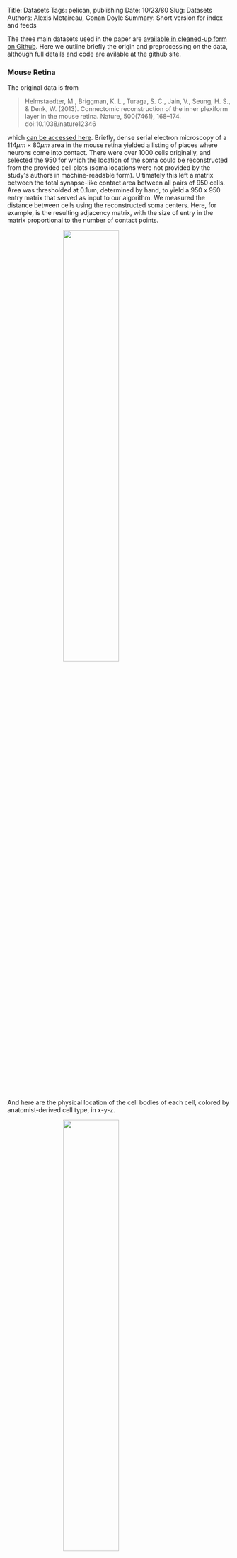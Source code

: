 Title: Datasets
Tags: pelican, publishing
Date: 10/23/80
Slug: Datasets
Authors: Alexis Metaireau, Conan Doyle
Summary: Short version for index and feeds


The three main datasets used in the paper are [available in cleaned-up form
on Github](https://github.com/ericmjonas/circuitdata/). Here we outline
briefly the origin and preprocessing on the data, although full details and
code are avilable at the github site.

### Mouse Retina
The original data is from 
> Helmstaedter, M., Briggman, K. L., Turaga, S. C., Jain, V., Seung, H. S., & Denk, W. (2013). Connectomic reconstruction of the inner plexiform layer in the mouse retina. Nature, 500(7461), 168–174. doi:10.1038/nature12346 

which [can be accessed here](http://www.nature.com/nature/journal/v500/n7461/abs/nature12346.html ). Briefly, dense serial electron microscopy of a $114\mu m \times 80 \mu m$ area
in the mouse retina yielded a listing
of places where neurons come into contact. There were over 1000 cells
originally, and selected the 950 for which the location of the soma
could be reconstructed from the provided cell plots (soma locations
were not provided by the study's authors in machine-readable
form). Ultimately this left a matrix between the total synapse-like
contact area between all pairs of 950 cells. Area was thresholded at
0.1um, determined by hand, to yield a 950 x 950 entry
matrix that served as input to our algorithm. We measured the distance
between cells using the reconstructed soma centers. Here, for example, is
the resulting adjacency matrix, with the size of entry in the matrix
proportional to the number of contact points.

<img src="../images/circuits-mouseretina.adjmat.byz.png" style="width:50%;display:block;margin:auto" align="middle">

And here are the physical location of the cell bodies of each cell,
colored by anatomist-derived cell type, in x-y-z.

<img src="../images/circuits-mouseretina.somapos.png" 
style="width:50%;display:block;margin:auto">
### C. Elegans. 


We obtained the connectome of c. elegans from data published
previously \autocite{Varshney2011}, and isolated the 279 nonpharyngeal
neurons, with a total of 6393 chemical synapses and 890 gap junctions
originally cleaned up in \autocite{Chen2006}. A cell's position was
its distance along the anterior-posterior axis normalized between zero
and one. We used both networks, the chemical network as a directed
graph and the electrical network as undirected graph. We use the
synapse counts with the logistic-distance poisson likelihood, scaling
the counts by 4.0 to compensate for the Poisson's overdispersion.



The connectivity of the worm, c. elegans -- blue are chemical synapses, red
are electrical synapses. 



<img src="../images/circuits-celegans.class.adjmat.png" 
style="width:50%;display:block;margin:auto">



### Microprocessor

The team at [Visual 6502.org](http://visual6502.org/) performed a
connectome-like reconstruction of the original [MOS Technology 6502
8-bit microprocessor](original
http://en.wikipedia.org/wiki/MOS_Technology_6502 ) and used it to
build [a cycle-accurate transistor-level
simulation](http://visual6502.org/JSSim/index.html) We extracted the
connection graph for the transistors from this data. Each transistor
has three terminals (gate, source, drain), but the methods of the
original dataset were unable to consistently resolve which of the C1
and C2 terminals were source and drain, leading to ambiguity in our
encoding. We identified a region consisting of three registers X, Y,
and S via visual inspection and focused our efforts there. We created
a total of six connectivity matrices by examining possible terminal
pairings. 





